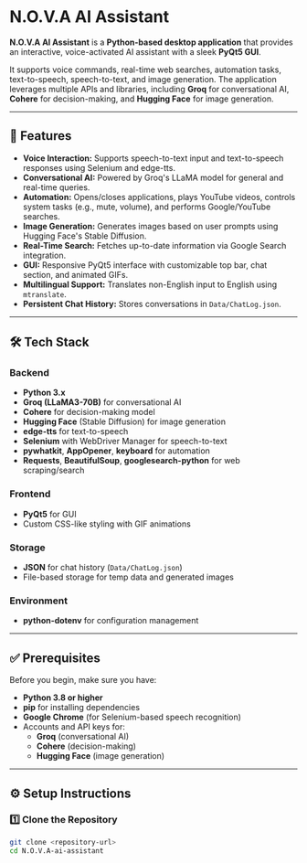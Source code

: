 # N.O.V.A AI Assistant

**N.O.V.A AI Assistant** is a **Python-based desktop application** that provides an interactive, voice-activated AI assistant with a sleek **PyQt5 GUI**.

It supports voice commands, real-time web searches, automation tasks, text-to-speech, speech-to-text, and image generation. The application leverages multiple APIs and libraries, including **Groq** for conversational AI, **Cohere** for decision-making, and **Hugging Face** for image generation.

---

## 🚀 Features

- **Voice Interaction:** Supports speech-to-text input and text-to-speech responses using Selenium and edge-tts.
- **Conversational AI:** Powered by Groq's LLaMA model for general and real-time queries.
- **Automation:** Opens/closes applications, plays YouTube videos, controls system tasks (e.g., mute, volume), and performs Google/YouTube searches.
- **Image Generation:** Generates images based on user prompts using Hugging Face's Stable Diffusion.
- **Real-Time Search:** Fetches up-to-date information via Google Search integration.
- **GUI:** Responsive PyQt5 interface with customizable top bar, chat section, and animated GIFs.
- **Multilingual Support:** Translates non-English input to English using `mtranslate`.
- **Persistent Chat History:** Stores conversations in `Data/ChatLog.json`.

---

## 🛠️ Tech Stack

### Backend
- **Python 3.x**
- **Groq (LLaMA3-70B)** for conversational AI
- **Cohere** for decision-making model
- **Hugging Face** (Stable Diffusion) for image generation
- **edge-tts** for text-to-speech
- **Selenium** with WebDriver Manager for speech-to-text
- **pywhatkit**, **AppOpener**, **keyboard** for automation
- **Requests**, **BeautifulSoup**, **googlesearch-python** for web scraping/search

### Frontend
- **PyQt5** for GUI
- Custom CSS-like styling with GIF animations

### Storage
- **JSON** for chat history (`Data/ChatLog.json`)
- File-based storage for temp data and generated images

### Environment
- **python-dotenv** for configuration management

---

## ✅ Prerequisites

Before you begin, make sure you have:

- **Python 3.8 or higher**
- **pip** for installing dependencies
- **Google Chrome** (for Selenium-based speech recognition)
- Accounts and API keys for:
  - **Groq** (conversational AI)
  - **Cohere** (decision-making)
  - **Hugging Face** (image generation)

---

## ⚙️ Setup Instructions

### 1️⃣ Clone the Repository

```bash
git clone <repository-url>
cd N.O.V.A-ai-assistant
